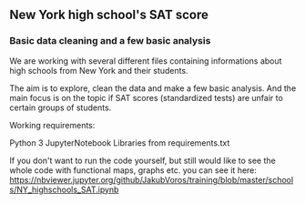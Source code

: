 ## New York high school's SAT score
### Basic data cleaning and a few basic analysis

We are working with several different files containing informations about high schools from New York and their students.

The aim is to explore, clean the data and make a few basic analysis. And the main focus is on the topic if SAT scores (standardized tests) are unfair to certain groups of students. 

Working requirements:

Python 3
JupyterNotebook
Libraries from requirements.txt

If you don't want to run the code yourself, but still would like to see the whole code with functional maps, graphs etc. you can see it here:
https://nbviewer.jupyter.org/github/JakubVoros/training/blob/master/schools/NY_highschools_SAT.ipynb
